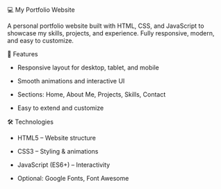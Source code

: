💻 My Portfolio Website

A personal portfolio website built with HTML, CSS, and JavaScript to showcase my skills, projects, and experience. Fully responsive, modern, and easy to customize.

🌟 Features

* Responsive layout for desktop, tablet, and mobile

* Smooth animations and interactive UI

* Sections: Home, About Me, Projects, Skills, Contact

* Easy to extend and customize

🛠️ Technologies

* HTML5 – Website structure

* CSS3 – Styling & animations

* JavaScript (ES6+) – Interactivity

* Optional: Google Fonts, Font Awesome
